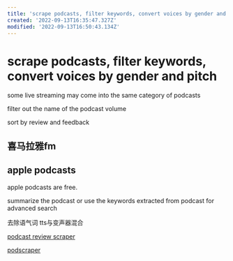 ```yaml
---
title: 'scrape podcasts, filter keywords, convert voices by gender and pitch'
created: '2022-09-13T16:35:47.327Z'
modified: '2022-09-13T16:50:43.134Z'
---
```


# scrape podcasts, filter keywords, convert voices by gender and pitch

some live streaming may come into the same category of podcasts

filter out the name of the podcast volume

sort by review and feedback

## 喜马拉雅fm

## apple podcasts

apple podcasts are free.

summarize the podcast or use the keywords extracted from podcast for advanced search

去除语气词 tts与变声器混合

[podcast review scraper](https://github.com/amirandalibi/apple-podcasts-review-scraper)

[podscraper](https://github.com/justin/podscraper)
